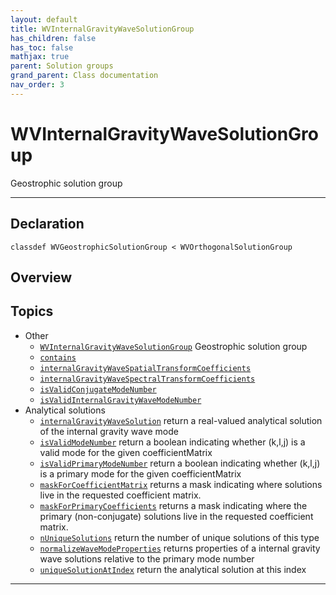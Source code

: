 ```yaml
---
layout: default
title: WVInternalGravityWaveSolutionGroup
has_children: false
has_toc: false
mathjax: true
parent: Solution groups
grand_parent: Class documentation
nav_order: 3
---
```


#  WVInternalGravityWaveSolutionGroup

Geostrophic solution group


---

## Declaration

<div class="language-matlab highlighter-rouge"><div class="highlight"><pre class="highlight"><code>classdef WVGeostrophicSolutionGroup < WVOrthogonalSolutionGroup</code></pre></div></div>

## Overview
 
  


## Topics
+ Other
  + [`WVInternalGravityWaveSolutionGroup`](/classes/solution-groups/wvinternalgravitywavesolutiongroup/wvinternalgravitywavesolutiongroup.html) Geostrophic solution group
  + [`contains`](/classes/solution-groups/wvinternalgravitywavesolutiongroup/contains.html) 
  + [`internalGravityWaveSpatialTransformCoefficients`](/classes/solution-groups/wvinternalgravitywavesolutiongroup/internalgravitywavespatialtransformcoefficients.html) 
  + [`internalGravityWaveSpectralTransformCoefficients`](/classes/solution-groups/wvinternalgravitywavesolutiongroup/internalgravitywavespectraltransformcoefficients.html) 
  + [`isValidConjugateModeNumber`](/classes/solution-groups/wvinternalgravitywavesolutiongroup/isvalidconjugatemodenumber.html) 
  + [`isValidInternalGravityWaveModeNumber`](/classes/solution-groups/wvinternalgravitywavesolutiongroup/isvalidinternalgravitywavemodenumber.html) 
+ Analytical solutions
  + [`internalGravityWaveSolution`](/classes/solution-groups/wvinternalgravitywavesolutiongroup/internalgravitywavesolution.html) return a real-valued analytical solution of the internal gravity wave mode
  + [`isValidModeNumber`](/classes/solution-groups/wvinternalgravitywavesolutiongroup/isvalidmodenumber.html) return a boolean indicating whether (k,l,j) is a valid mode for the given coefficientMatrix
  + [`isValidPrimaryModeNumber`](/classes/solution-groups/wvinternalgravitywavesolutiongroup/isvalidprimarymodenumber.html) return a boolean indicating whether (k,l,j) is a primary mode for the given coefficientMatrix
  + [`maskForCoefficientMatrix`](/classes/solution-groups/wvinternalgravitywavesolutiongroup/maskforcoefficientmatrix.html) returns a mask indicating where solutions live in the requested coefficient matrix.
  + [`maskForPrimaryCoefficients`](/classes/solution-groups/wvinternalgravitywavesolutiongroup/maskforprimarycoefficients.html) returns a mask indicating where the primary (non-conjugate) solutions live in the requested coefficient matrix.
  + [`nUniqueSolutions`](/classes/solution-groups/wvinternalgravitywavesolutiongroup/nuniquesolutions.html) return the number of unique solutions of this type
  + [`normalizeWaveModeProperties`](/classes/solution-groups/wvinternalgravitywavesolutiongroup/normalizewavemodeproperties.html) returns properties of a internal gravity wave solutions relative to the primary mode number
  + [`uniqueSolutionAtIndex`](/classes/solution-groups/wvinternalgravitywavesolutiongroup/uniquesolutionatindex.html) return the analytical solution at this index


---